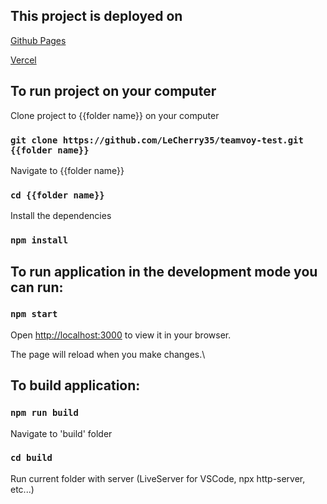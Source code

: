 ## This project is deployed on

[Github Pages](https://lecherry35.github.io/teamvoy-test/)

[Vercel](https://teamvoy-test.vercel.app/)

## To run project on your computer

Clone project to {{folder name}} on your computer 

### `git clone https://github.com/LeCherry35/teamvoy-test.git {{folder name}}`

Navigate to {{folder name}}

### `cd {{folder name}}`

Install the dependencies

### `npm install`

## To run application in the development mode you can run:

### `npm start`

Open [http://localhost:3000](http://localhost:3000) to view it in your browser.

The page will reload when you make changes.\

## To build application:

### `npm run build`

Navigate to 'build' folder

### `cd build`

Run current folder with server (LiveServer for VSCode, npx http-server, etc...)


